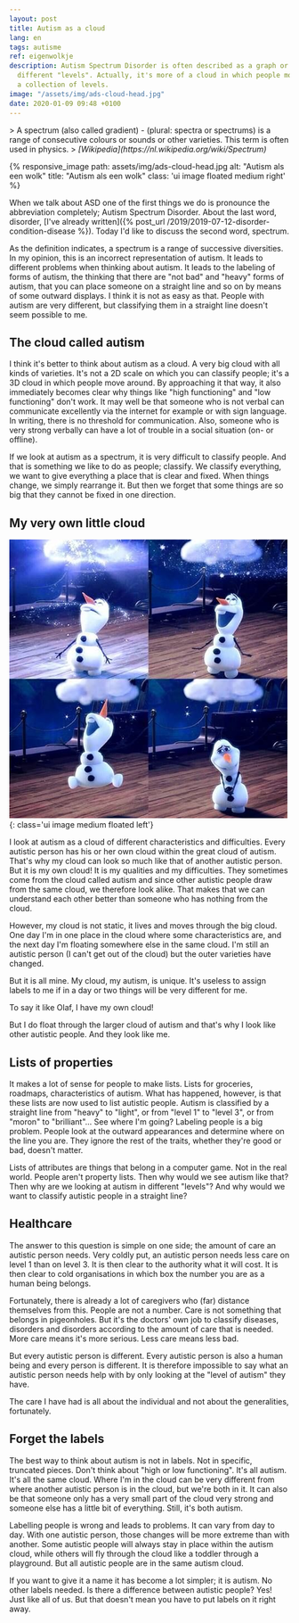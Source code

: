 ```yaml
---
layout: post
title: Autism as a cloud
lang: en
tags: autisme
ref: eigenwolkje
description: Autism Spectrum Disorder is often described as a graph or as
  different "levels". Actually, it's more of a cloud in which people move than
  a collection of levels.
image: "/assets/img/ads-cloud-head.jpg"
date: 2020-01-09 09:48 +0100
---
```

<div class="quote" markdown="1">
> A spectrum (also called gradient) - (plural: spectra or spectrums) is a range of consecutive colours or sounds or other varieties. This term is often used in physics.
> <cite>[Wikipedia](https://nl.wikipedia.org/wiki/Spectrum)</cite>
</div>

{% responsive_image path: assets/img/ads-cloud-head.jpg alt: "Autism als een wolk" title: "Autism als een wolk" class: 'ui image floated medium right' %}

When we talk about ASD one of the first things we do is pronounce the abbreviation completely; Autism Spectrum Disorder. About the last word, disorder, [I've already written]({% post_url /2019/2019-07-12-disorder-condition-disease %}). Today I'd like to discuss the second word, spectrum.

As the definition indicates, a spectrum is a range of successive diversities. In my opinion, this is an incorrect representation of autism. It leads to different problems when thinking about autism. It leads to the labeling of forms of autism, the thinking that there are "not bad" and "heavy" forms of autism, that you can place someone on a straight line and so on by means of some outward displays. I think it is not as easy as that. People with autism are very different, but classifying them in a straight line doesn't seem possible to me.

## The cloud called autism

I think it's better to think about autism as a cloud. A very big cloud with all kinds of varieties. It's not a 2D scale on which you can classify people; it's a 3D cloud in which people move around. By approaching it that way, it also immediately becomes clear why things like "high functioning" and "low functioning" don't work. It may well be that someone who is not verbal can communicate excellently via the internet for example or with sign language. In writing, there is no threshold for communication.  Also, someone who is very strong verbally can have a lot of trouble in a social situation (on- or offline).

If we look at autism as a spectrum, it is very difficult to classify people. And that is something we like to do as people; classify. We classify everything, we want to give everything a place that is clear and fixed. When things change, we simply rearrange it. But then we forget that some things are so big that they cannot be fixed in one direction.

## My very own little cloud
![I've my very own little cloud](/assets/img/olafwolkje.jpg){: class='ui image medium floated left'}

I look at autism as a cloud of different characteristics and difficulties. Every autistic person has his or her own cloud within the great cloud of autism. That's why my cloud can look so much like that of another autistic person. But it is my own cloud! It is my qualities and my difficulties. They sometimes come from the cloud called autism and since other autistic people draw from the same cloud, we therefore look alike. That makes that we can understand each other better than someone who has nothing from the cloud.

However, my cloud is not static, it lives and moves through the big cloud. One day I'm in one place in the cloud where some characteristics are, and the next day I'm floating somewhere else in the same cloud. I'm still an autistic person (I can't get out of the cloud) but the outer varieties have changed.

But it is all mine. My cloud, my autism, is unique. It's useless to assign labels to me if in a day or two things will be very different for me.

To say it like Olaf, I have my own cloud!

But I do float through the larger cloud of autism and that's why I look like other autistic people. And they look like me.

## Lists of properties

It makes a lot of sense for people to make lists. Lists for groceries, roadmaps, characteristics of autism. What has happened, however, is that these lists are now used to list autistic people. Autism is classified by a straight line from "heavy" to "light", or from "level 1" to "level 3", or from "moron" to "brilliant"... See where I'm going? Labeling people is a big problem. People look at the outward appearances and determine where on the line you are. They ignore the rest of the traits, whether they're good or bad, doesn't matter.

Lists of attributes are things that belong in a computer game. Not in the real world. People aren't property lists. Then why would we see autism like that? Then why are we looking at autism in different "levels"? And why would we want to classify autistic people in a straight line?

## Healthcare

The answer to this question is simple on one side; the amount of care an autistic person needs. Very coldly put, an autistic person needs less care on level 1 than on level 3. It is then clear to the authority what it will cost. It is then clear to cold organisations in which box the number you are as a human being belongs.

Fortunately, there is already a lot of caregivers who (far) distance themselves from this. People are not a number. Care is not something that belongs in pigeonholes. But it's the doctors' own job to classify diseases, disorders and disorders according to the amount of care that is needed. More care means it's more serious. Less care means less bad.

But every autistic person is different. Every autistic person is also a human being and every person is different. It is therefore impossible to say what an autistic person needs help with by only looking at the "level of autism" they have.

The care I have had is all about the individual and not about the generalities, fortunately.

## Forget the labels

The best way to think about autism is not in labels. Not in specific, truncated pieces. Don't think about "high or low functioning". It's all autism. It's all the same cloud. Where I'm in the cloud can be very different from where another autistic person is in the cloud, but we're both in it. It can also be that someone only has a very small part of the cloud very strong and someone else has a little bit of everything. Still, it's both autism.

Labelling people is wrong and leads to problems. It can vary from day to day. With one autistic person, those changes will be more extreme than with another. Some autistic people will always stay in place within the autism cloud, while others will fly through the cloud like a toddler through a playground. But all autistic people are in the same autism cloud.

If you want to give it a name it has become a lot simpler; it is autism. No other labels needed. Is there a difference between autistic people? Yes! Just like all of us. But that doesn't mean you have to put labels on it right away.

